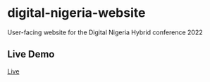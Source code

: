 # digital-nigeria-website
User-facing website for the Digital Nigeria Hybrid conference 2022

## Live Demo
[Live](https://imubarak234.github.io/digital-nigeria-website/)
